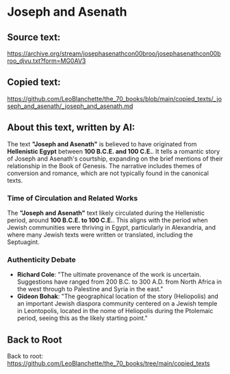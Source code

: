 # Joseph and Asenath

## Source text:

https://archive.org/stream/josephasenathcon00broo/josephasenathcon00broo_djvu.txt?form=MG0AV3

## Copied text:

https://github.com/LeoBlanchette/the_70_books/blob/main/copied_texts/_joseph_and_asenath/_joseph_and_asenath.md

## About this text, written by AI:

The text **"Joseph and Asenath"** is believed to have originated from **Hellenistic Egypt** between **100 B.C.E. and 100 C.E.**. It tells a romantic story of Joseph and Asenath's courtship, expanding on the brief mentions of their relationship in the Book of Genesis. The narrative includes themes of conversion and romance, which are not typically found in the canonical texts.

### Time of Circulation and Related Works

The **"Joseph and Asenath"** text likely circulated during the Hellenistic period, around **100 B.C.E. to 100 C.E.**. This aligns with the period when Jewish communities were thriving in Egypt, particularly in Alexandria, and where many Jewish texts were written or translated, including the Septuagint.

### Authenticity Debate

- **Richard Cole**: "The ultimate provenance of the work is uncertain. Suggestions have ranged from 200 B.C. to 300 A.D. from North Africa in the west through to Palestine and Syria in the east."
- **Gideon Bohak**: "The geographical location of the story (Heliopolis) and an important Jewish diaspora community centered on a Jewish temple in Leontopolis, located in the nome of Heliopolis during the Ptolemaic period, seeing this as the likely starting point."

## Back to Root
Back to root: https://github.com/LeoBlanchette/the_70_books/tree/main/copied_texts
